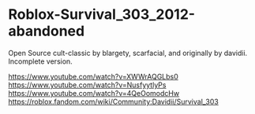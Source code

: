 # Roblox-Survival_303_2012-abandoned
Open Source cult-classic by blargety, scarfacial, and originally by davidii. Incomplete version.

https://www.youtube.com/watch?v=XWWrAQGLbs0
https://www.youtube.com/watch?v=NusfyytlyPs
https://www.youtube.com/watch?v=4QeOomodcHw
https://roblox.fandom.com/wiki/Community:Davidii/Survival_303
